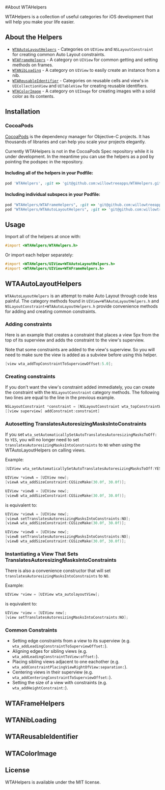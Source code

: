 #About WTAHelpers

WTAHelpers is a collection of useful categories for iOS development that will help you make your life easier.

## About the Helpers
- [`WTAAutoLayoutHelpers`](#wtaautolayouthelpers) - Categories on `UIView` and `NSLayoutConstraint` for creating common Auto Layout constraints.
- [`WTAFrameHelpers`](#wtaframehelpers) - A category on `UIView` for common getting and setting methods on frames.
- [`WTANibLoading`](#wtanibloading) - A category on `UIView` to easily create an instance from a nib.
- [`WTAReusableIdentifier`](#wtareusableidentifier) - Categories on reusable cells and view's in `UICollectionView` and `UITableView` for creating reusable identifiers.
- [`WTAColorImage`](#wtacolorimage) - A category on `UIImage` for creating images with a solid color as its contents.

## Installation

### CocoaPods

[CocoaPods](http://cocoapods.org) is the dependency manager for Objective-C projects. It has thousands of libraries and can help you scale your projects elegantly.

Currently WTAHelpers is not in the CocoaPods Spec repository while it is under development. In the meantime you can use the helpers as a pod by pointing the podspec in the repository.

#### Including all of the helpers in your Podfile:

```ruby
pod 'WTAHelpers', :git => 'git@github.com:willowtreeapps/WTAHelpers.git', :tag => '0.0.1'
```

#### Including individual subspecs in your Podfile:

```ruby
pod "WTAHelpers/WTAFrameHelpers", :git => 'git@github.com:willowtreeapps/WTAHelpers.git', :tag => '0.0.1'
pod "WTAHelpers/WTAAutoLayoutHelpers", :git => 'git@github.com:willowtreeapps/WTAHelpers.git', :tag => '0.0.1'
```

## Usage

Import all of the helpers at once with:

```objective-c
#import <WTAHelpers/WTAHelpers.h>
```

Or import each helper separately:

```objective-c
#import <WTAHelpers/UIView+WTAAutoLayoutHelpers.h>
#import <WTAHelpers/UIView+WTAFrameHelpers.h>
```
 
## <a name="wtaautolayouthelpers"></a>WTAAutoLayoutHelpers

`WTAAutoLayoutHelpers` is an attempt to make Auto Layout through code less painful. The category methods found in `UIView+WTAAutoLayoutHelpers.h` and `NSLayoutConstraint+WTAAutoLayoutHelpers.h` provide convenience methods for adding and creating common constraints.

### Adding constraints
Here is an example that creates a constraint that places a view 5px from the top of its superview and adds the constraint to the view's superview.

Note that some constraints are added to the view's superview. So you will need to make sure the view is added as a subview before using this helper.

```objective-c
[view wta_addTopConstraintToSuperviewOffset:5.0];
```

### Creating constraints
If you don't want the view's constraint added immediately, you can create the constraint with the `NSLayoutConstraint` category methods. The following two lines are equal to the line in the previous example.
```objective-c
NSLayoutConstraint *constraint = [NSLayoutConstraint wta_topConstraintWithView:view toView:[view superview] offset:5.0];
[[view superview] addConstraint:constraint]
```

### Autosetting TranslatesAutoresizingMasksIntoConstraints

If you set `wta_setAutomaticallySetAutoTranslatesAutoresizingMasksToOff:` to `YES`, you will no longer need to set `translatesAutoresizingMasksIntoConstraints` to `NO` when using the WTAutoLayoutHelpers on calling views. 

Example:
```objective-c
[UIView wta_setAutomaticallySetAutoTranslatesAutoresizingMasksToOff:YES];

UIView *viewA = [UIView new];
[viewA wta_addSizeConstraint:CGSizeMake(30.0f, 30.0f)];

UIView *viewB = [UIView new];
[viewB wta_addSizeConstraint:CGSizeMake(30.0f, 30.0f)];
```

is equivalent to:

```objective-c
UIView *viewA = [UIView new];
[viewA setTranslatesAutoresizingMasksIntoConstraints:NO];
[viewA wta_addSizeConstraint:CGSizeMake(30.0f, 30.0f)];

UIView *viewB = [UIView new];
[viewB setTranslatesAutoresizingMasksIntoConstraints:NO];
[viewB wta_addSizeConstraint:CGSizeMake(30.0f, 30.0f)];
```

### Instantiating a View That Sets TranslatesAutoresizingMasksIntoConstraints
There is also a convenience constructor that will set `translatesAutoresizingMasksIntoConstraints` to `NO`.

Example:
```objective-c
UIView *view = [UIView wta_autolayoutView];
```

is equivalent to:
```objective-c
UIView *view = [UIView new];
[view setTranslatesAutoresizingMasksIntoConstraints:NO];
```

### Common Constraints

- Setting edge constraints from a view to its superview (e.g. `wta_addLeadingConstraintToSuperviewOffset:`).
- Aligning edges for sibling views (e.g. `wta_addLeadingConstraintToView:offset:`).
- Placing sibling views adjacent to one eachother (e.g. `wta_addConstraintPlacingViewRightOfView:separation:`).
- Centering views in their superview (e.g. `wta_addCenteringConstraintToSuperviewOffset:`).
- Setting the size of a view with constraints (e.g. `wta_addHeightConstraint:`).


## <a name="wtaframehelpers"></a>WTAFrameHelpers
## <a name="wtanibloading"></a>WTANibLoading
## <a name="wtareusableidentifier"></a>WTAReusableIdentifier
## <a name="wtacolorimage"></a>WTAColorImage

## License

WTAHelpers is available under the MIT license.
